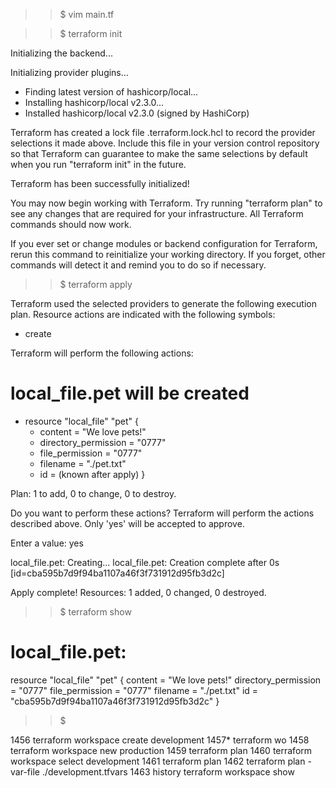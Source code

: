 
>> $ vim main.tf


>> $ terraform init


Initializing the backend...

Initializing provider plugins...
- Finding latest version of hashicorp/local...
- Installing hashicorp/local v2.3.0...
- Installed hashicorp/local v2.3.0 (signed by HashiCorp)

Terraform has created a lock file .terraform.lock.hcl to record the provider
selections it made above. Include this file in your version control repository
so that Terraform can guarantee to make the same selections by default when
you run "terraform init" in the future.

Terraform has been successfully initialized!

You may now begin working with Terraform. Try running "terraform plan" to see
any changes that are required for your infrastructure. All Terraform commands
should now work.

If you ever set or change modules or backend configuration for Terraform,
rerun this command to reinitialize your working directory. If you forget, other
commands will detect it and remind you to do so if necessary.





>> $ terraform apply


Terraform used the selected providers to generate the following execution plan. Resource
actions are indicated with the following symbols:
  + create

Terraform will perform the following actions:

  # local_file.pet will be created
  + resource "local_file" "pet" {
      + content              = "We love pets!"
      + directory_permission = "0777"
      + file_permission      = "0777"
      + filename             = "./pet.txt"
      + id                   = (known after apply)
    }

Plan: 1 to add, 0 to change, 0 to destroy.

Do you want to perform these actions?
  Terraform will perform the actions described above.
  Only 'yes' will be accepted to approve.

  Enter a value: yes

local_file.pet: Creating...
local_file.pet: Creation complete after 0s [id=cba595b7d9f94ba1107a46f3f731912d95fb3d2c]

Apply complete! Resources: 1 added, 0 changed, 0 destroyed.

>> $ terraform show

# local_file.pet:
resource "local_file" "pet" {
    content              = "We love pets!"
    directory_permission = "0777"
    file_permission      = "0777"
    filename             = "./pet.txt"
    id                   = "cba595b7d9f94ba1107a46f3f731912d95fb3d2c"
}


>> $ 


 1456  terraform workspace create development
 1457* terraform wo
 1458  terraform workspace new production
 1459  terraform plan
 1460  terraform workspace select development
 1461  terraform plan
 1462  terraform plan -var-file ./development.tfvars 
 1463  history
 terraform workspace show

